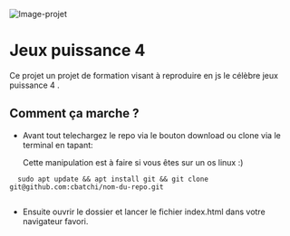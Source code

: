 ![Image-projet](https://user-images.githubusercontent.com/56683920/85201249-2fb43d00-b2fe-11ea-9439-b6419d38ecf1.png)

# Jeux puissance 4

Ce projet un projet de formation visant à reproduire en js le célèbre jeux puissance 4 .

##  Comment ça marche ?

  * Avant tout telechargez le repo via le bouton download ou clone via le terminal en tapant:
  
    Cette manipulation est à faire si vous êtes sur un os linux :)
    
  ``` 
    sudo apt update && apt install git && git clone git@github.com:cbatchi/nom-du-repo.git 
    
  ```
 * Ensuite ouvrir le dossier et lancer le fichier index.html dans votre navigateur favori.
